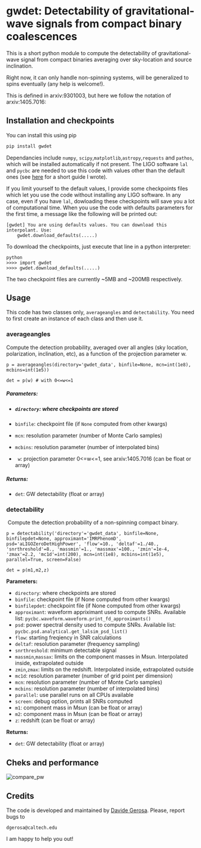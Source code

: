 # gwdet: Detectability of gravitational-wave signals from compact binary coalescences

This is a short python module to compute the detectability of gravitational-wave signal from compact binaries averaging over sky-location and source inclination.

Right now, it can only handle non-spinning systems, will be generalized to spins eventually (any help is welcome!).

This is defined in arxiv:9301003, but here we follow the notation of arxiv:1405.7016:

## Installation and checkpoints

You can install this using pip

~~~bash
pip install gwdet
~~~

Dependancies include `numpy`, `scipy`,`matplotlib`,`astropy`,`requests` and `pathos`, which will be installed automatically if not present. The LIGO software `lal` and `pycbc` are needed to use this code with values other than the default ones (see [here](https://davidegerosa.com/installlal/) for a short guide I wrote). 

If you limit yourself to the default values, I provide some checkpoints files which let you use the code without installing any LIGO software. In any case, even if you have `lal`, dowloading these checkpoints will save you a lot of computational time. When you use the code with defaults parameters for the first time, a message like the following will be printed out:

```
[gwdet] You are using defaults values. You can download this interpolant. Use:
    gwdet.download_defaults(.....)
```

To download the checkpoints, just execute that line in a python interpreter:

```
python
>>>> import gwdet
>>>> gwdet.download_defaults(.....)
```

The two checkpoint files are currently ~5MB and ~200MB respectively.



## Usage

This code has two classes only, `averageangles` and `detectability`. You need to first create an instance of each class and then use it.

### averageangles

Compute the detection probability, averaged over all angles (sky location, polarization, inclination, etc), as a function of the projection parameter w. 

```
p = averageangles(directory='gwdet_data', binfile=None, mcn=int(1e8), mcbins=int(1e5))

det = p(w) # with 0<=w<=1
```

##### **Parameters**:

- ##### `directory`: where checkpoints are stored

- `binfile`: checkpoint file (if `None` computed from other kwargs)

- `mcn`: resolution parameter (number of Monte Carlo samples)

- `mcbins`: resolution parameter (number of interpolated bins)

- ` w`: projection parameter 0<=w<=1, see arxiv:1405.7016 (can be float or array)

##### **Returns**:

- `det`: GW detectability (float or array)



### detectability

​    Compute the detection probability of a non-spinning compact binary.

```
p = detectability('directory'='gwdet_data', binfile=None, binfilepdet=None, approximant='IMRPhenomD', psd='aLIGOZeroDetHighPower', 'flow'=10., 'deltaf'=1./40., 'snrthreshold'=8., 'massmin'=1., 'massmax'=100., 'zmin'=1e-4, 'zmax'=2.2, 'mc1d'=int(200), mcn=int(1e8), mcbins=int(1e5), parallel=True, screen=False)

det = p(m1,m2,z)
```

**Parameters:**

- `directory`: where checkpoints are stored
- `binfile`: checkpoint file (if None computed from other kwargs)
- `binfilepdet`: checkpoint file (if None computed from other kwargs)
- `approximant`: waveform appriximant used to compute SNRs. Available list: `pycbc.waveform.waveform.print_fd_approximants()`
- `psd`: power spectral density used to compute SNRs. Available list: `pycbc.psd.analytical.get_lalsim_psd_list()`
- `flow`: starting freqiency in SNR calculations
- `deltaf`: resolution parameter (frequency sampling)
- `snrthreshold`: minimum detectable signal
- `massmin`,`massax`: limits on the component masses in Msun. Interpolated inside, extrapolated outside
- `zmin`,`zmax`: limits on the redshift. Interpolated inside, extrapolated outside
- `mc1d`: resolution parameter (number of grid point per dimension)
- `mcn`: resolution parameter (number of Monte Carlo samples)
- `mcbins`: resolution parameter (number of interpolated bins)
- `parallel`: use parallel runs on all CPUs available
- `screen`: debug option, prints all SNRs computed
- `m1`: component mass in Msun (can be float or array)
- `m2`: component mass in Msun (can be float or array)
- `z`: redshift (can be float or array)

**Returns:**

- `det`: GW detectability (float or array)

## Cheks and performance

![compare_pw](https://user-images.githubusercontent.com/7237041/30337388-fbd830f6-979c-11e7-9c20-9fde063c9f5e.png)


## Credits

The code is developed and maintained by [Davide Gerosa](https://davidegerosa.com/). Please, report bugs to

```
dgerosa@caltech.edu
```

I am happy to help you out!
